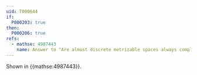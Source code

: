 ```yaml
---
uid: T000644
if:
  P000203: true
then:
  P000206: true
refs:
  - mathse: 4987443
    name: Answer to "Are almost discrete metrizable spaces always completely metrizable?"
---
```


Shown in {{mathse:4987443}}.

